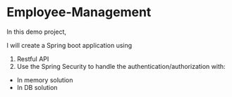 # Employee-Management
In this demo project,

I will create a Spring boot application using
1. Restful API
2. Use the Spring Security to handle the authentication/authorization with:
+ In memory solution
+ In DB solution
